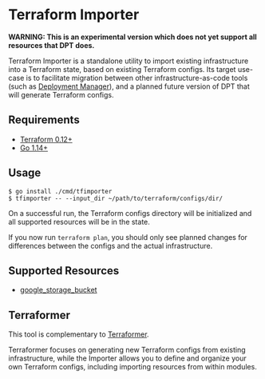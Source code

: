 # Terraform Importer

**WARNING: This is an experimental version which does not yet support all
resources that DPT does.**

Terraform Importer is a standalone utility to import existing infrastructure
into a Terraform state, based on existing Terraform configs. Its target use-case
is to facilitate migration between other infrastructure-as-code tools (such as
[Deployment Manager](https://cloud.google.com/deployment-manager)), and a
planned future version of DPT that will generate Terraform configs.

## Requirements

-   [Terraform 0.12+](https://www.terraform.io/downloads.html)
-   [Go 1.14+](https://golang.org/dl/)

## Usage

```
$ go install ./cmd/tfimporter
$ tfimporter -- --input_dir ~/path/to/terraform/configs/dir/
```

On a successful run, the Terraform configs directory will be initialized and all
supported resources will be in the state.

If you now run `terraform plan`, you should only see planned changes for
differences between the configs and the actual infrastructure.

## Supported Resources

*   [google_storage_bucket](https://www.terraform.io/docs/providers/google/r/storage_bucket.html)

## Terraformer

This tool is complementary to
[Terraformer](https://github.com/GoogleCloudPlatform/terraformer).

Terraformer focuses on generating new Terraform configs from existing
infrastructure, while the Importer allows you to define and organize your own
Terraform configs, including importing resources from within modules.

